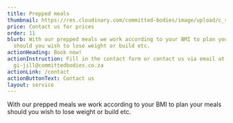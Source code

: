 ```yaml
---
title: Prepped meals
thumbnail: https://res.cloudinary.com/committed-bodies/image/upload/c_scale,f_auto,q_auto,w_600/v1642661836/services/mealPrep-Benoni-Food-Boxes-scaled.png
price: Contact us for prices
order: 11
blurb: With our prepped meals we work according to your BMI to plan your meals
  should you wish to lose weight or build etc.
actionHeading: Book now!
actionInstruction: Fill in the contact form or contact us via email at
  gi-jill@committedbodies.co.za
actionLink: /contact
actionButtonText: Contact us
layout: service
---
```

With our prepped meals we work according to your BMI to plan your meals should you wish to lose weight or build etc.